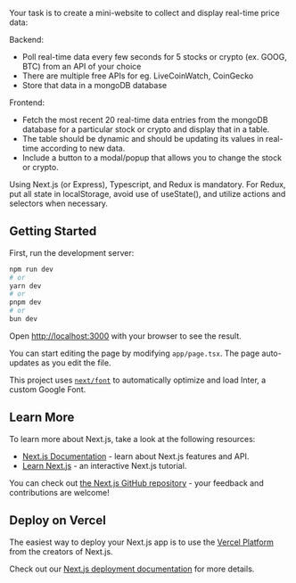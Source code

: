 
















Your task is to create a mini-website to collect and display real-time price data:

Backend:

- Poll real-time data every few seconds for 5 stocks or crypto (ex. GOOG, BTC) from an API of your choice
- There are multiple free APIs for eg. LiveCoinWatch, CoinGecko
- Store that data in a mongoDB database

Frontend:

- Fetch the most recent 20 real-time data entries from the mongoDB database for a particular stock or crypto and display that in a table.
- The table should be dynamic and should be updating its values in real-time according to new data.
- Include a button to a modal/popup that allows you to change the stock or crypto.

Using Next.js (or Express), Typescript, and Redux is mandatory. For Redux, put all state in localStorage, avoid use of useState(), and utilize actions and selectors when necessary.



## Getting Started

First, run the development server:

```bash
npm run dev
# or
yarn dev
# or
pnpm dev
# or
bun dev
```

Open [http://localhost:3000](http://localhost:3000) with your browser to see the result.

You can start editing the page by modifying `app/page.tsx`. The page auto-updates as you edit the file.

This project uses [`next/font`](https://nextjs.org/docs/basic-features/font-optimization) to automatically optimize and load Inter, a custom Google Font.

## Learn More

To learn more about Next.js, take a look at the following resources:

- [Next.js Documentation](https://nextjs.org/docs) - learn about Next.js features and API.
- [Learn Next.js](https://nextjs.org/learn) - an interactive Next.js tutorial.

You can check out [the Next.js GitHub repository](https://github.com/vercel/next.js/) - your feedback and contributions are welcome!

## Deploy on Vercel

The easiest way to deploy your Next.js app is to use the [Vercel Platform](https://vercel.com/new?utm_medium=default-template&filter=next.js&utm_source=create-next-app&utm_campaign=create-next-app-readme) from the creators of Next.js.

Check out our [Next.js deployment documentation](https://nextjs.org/docs/deployment) for more details.
